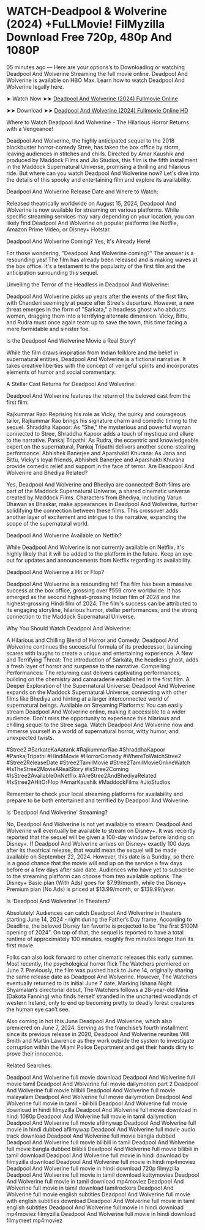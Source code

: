 # WATCH-Deadpool & Wolverine (2024) +FuLLMovie! FilMyzilla Download Free 720p, 480p And 1080P


05 minutes ago — Here are your options’s to Downloading or watching Deadpool And Wolverine Streaming the full movie online. Deadpool And Wolverine is available on HBO Max. Learn how to watch Deadpool And Wolverine legally here.

➤ Watch Now ➤➤ [Deadpool And Wolverine (2024) Fullmovie Online](https://a-movies.com/en/movie/533535/deadpool-wolverine-gitit)

➤➤ Download ➤➤ [Deadpool And Wolverine (2024) Fullmovie Online HD](https://a-movies.com/en/movie/533535/deadpool-wolverine-gitit)

Where to Watch Deadpool And Wolverine - The Hilarious Horror Returns with a Vengeance!

Deadpool And Wolverine, the highly anticipated sequel to the 2018 blockbuster horror-comedy Stree, has taken the box office by storm, leaving audiences in stitches and chills. Directed by Amar Kaushik and produced by Maddock Films and Jio Studios, this film is the fifth installment in the Maddock Supernatural Universe, promising a thrilling and hilarious ride. But where can you watch Deadpool And Wolverine now? Let's dive into the details of this spooky and entertaining film and explore its availability.

Deadpool And Wolverine Release Date and Where to Watch:

Released theatrically worldwide on August 15, 2024, Deadpool And Wolverine is now available for streaming on various platforms. While specific streaming services may vary depending on your location, you can likely find Deadpool And Wolverine on popular platforms like Netflix, Amazon Prime Video, or Disney+ Hotstar.

Deadpool And Wolverine Coming? Yes, It's Already Here!

For those wondering, "Deadpool And Wolverine coming?" The answer is a resounding yes! The film has already been released and is making waves at the box office. It's a testament to the popularity of the first film and the anticipation surrounding this sequel.

Unveiling the Terror of the Headless in Deadpool And Wolverine:

Deadpool And Wolverine picks up years after the events of the first film, with Chanderi seemingly at peace after Stree's departure. However, a new threat emerges in the form of "Sarkata," a headless ghost who abducts women, dragging them into a terrifying alternate dimension. Vicky, Bittu, and Rudra must once again team up to save the town, this time facing a more formidable and sinister foe.

Is the Deadpool And Wolverine Movie a Real Story?

While the film draws inspiration from Indian folklore and the belief in supernatural entities, Deadpool And Wolverine is a fictional narrative. It takes creative liberties with the concept of vengeful spirits and incorporates elements of humor and social commentary.

A Stellar Cast Returns for Deadpool And Wolverine:

Deadpool And Wolverine features the return of the beloved cast from the first film:

Rajkummar Rao: Reprising his role as Vicky, the quirky and courageous tailor, Rajkummar Rao brings his signature charm and comedic timing to the sequel. Shraddha Kapoor: As "She," the mysterious and powerful woman connected to Stree, Shraddha Kapoor adds a touch of mystique and allure to the narrative. Pankaj Tripathi: As Rudra, the eccentric and knowledgeable expert on the supernatural, Pankaj Tripathi delivers another scene-stealing performance. Abhishek Banerjee and Aparshakti Khurana: As Jana and Bittu, Vicky's loyal friends, Abhishek Banerjee and Aparshakti Khurana provide comedic relief and support in the face of terror. Are Deadpool And Wolverine and Bhediya Related?

Yes, Deadpool And Wolverine and Bhediya are connected! Both films are part of the Maddock Supernatural Universe, a shared cinematic universe created by Maddock Films. Characters from Bhediya, including Varun Dhawan as Bhaskar, make appearances in Deadpool And Wolverine, further solidifying the connection between these films. This crossover adds another layer of excitement and intrigue to the narrative, expanding the scope of the supernatural world.

Deadpool And Wolverine Available on Netflix?

While Deadpool And Wolverine is not currently available on Netflix, it's highly likely that it will be added to the platform in the future. Keep an eye out for updates and announcements from Netflix regarding its availability.

Deadpool And Wolverine a Hit or Flop?

Deadpool And Wolverine is a resounding hit! The film has been a massive success at the box office, grossing over ₹559 crore worldwide. It has emerged as the second highest-grossing Indian film of 2024 and the highest-grossing Hindi film of 2024. The film's success can be attributed to its engaging storyline, hilarious humor, stellar performances, and the strong connection to the Maddock Supernatural Universe.

Why You Should Watch Deadpool And Wolverine:

A Hilarious and Chilling Blend of Horror and Comedy: Deadpool And Wolverine continues the successful formula of its predecessor, balancing scares with laughs to create a unique and entertaining experience. A New and Terrifying Threat: The introduction of Sarkata, the headless ghost, adds a fresh layer of horror and suspense to the narrative. Compelling Performances: The returning cast delivers captivating performances, building on the chemistry and camaraderie established in the first film. A Deeper Exploration of the Supernatural Universe: Deadpool And Wolverine expands on the Maddock Supernatural Universe, connecting with other films like Bhediya and hinting at a larger interconnected world of supernatural beings. Available on Streaming Platforms: You can easily stream Deadpool And Wolverine online, making it accessible to a wider audience. Don't miss the opportunity to experience this hilarious and chilling sequel to the Stree saga. Watch Deadpool And Wolverine now and immerse yourself in a world of supernatural horror, witty humor, and unexpected twists.

#Stree2 #SarkateKaAatank #RajkummarRao #ShraddhaKapoor #PankajTripathi #HindiMovie #HorrorComedy #WhereToWatchStree2 #Stree2ReleaseDate #Stree2TamilMovie #Stree2TamilMovieOnlineWatch #IsTheStree2MovieARealStory #IsStree2Coming #IsStree2AvailableOnNetflix #AreStree2AndBhediyaRelated #IsStree2AHitOrFlop #AmarKaushik #MaddockFilms #JioStudios

Remember to check your local streaming platforms for availability and prepare to be both entertained and terrified by Deadpool And Wolverine.

Is ‘Deadpool And Wolverine’ Streaming?

No, Deadpool And Wolverine is not yet available to stream. Deadpool And Wolverine will eventually be available to stream on Disney+. It was recently reported that the sequel will be given a 100-day window before landing on Disney+. If Deadpool And Wolverine arrives on Disney+ exactly 100 days after its theatrical release, that would mean the sequel will be made available on September 22, 2024. However, this date is a Sunday, so there is a good chance that the movie will end up on the service a few days before or a few days after said date. Audiences who have yet to subscribe to the streaming platform can choose from two available options. The Disney+ Basic plan (With Ads) goes for $7.99/month, while the Disney+ Premium plan (No Ads) is priced at $13.99/month, or $139.99/year.

Is ‘Deadpool And Wolverine’ In Theaters?

Absolutely! Audiences can catch Deadpool And Wolverine in theaters starting June 14, 2024 - right during the Father’s Day frame. According to Deadline, the beloved Disney fan favorite is projected to be “the first $100M opening of 2024”. On top of that, the sequel is reported to have a total runtime of approximately 100 minutes, roughly five minutes longer than its first movie.

Folks can also look forward to other cinematic releases this early summer. Most recently, the psychological horror flick The Watchers premiered on June 7. Previously, the film was pushed back to June 14, originally sharing the same release date as Deadpool And Wolverine. However, The Watchers eventually returned to its initial June 7 date. Marking Ishana Night Shyamalan’s directorial debut, The Watchers follows a 28-year-old Mina (Dakota Fanning) who finds herself stranded in the uncharted woodlands of western Ireland, only to end up becoming pretty to deadly forest creatures the human eye can’t see.

Also coming in hot this June Deadpool And Wolverine, which also premiered on June 7, 2024. Serving as the franchise’s fourth installment since its previous release in 2020, Deadpool And Wolverine reunites Will Smith and Martin Lawrence as they work outside the system to investigate corruption within the Miami Police Department and get their hands dirty to prove their innocence.

Related Searches:

Deadpool And Wolverine full movie download Deadpool And Wolverine full movie tamil Deadpool And Wolverine full movie dailymotion part 2 Deadpool And Wolverine full movie bilibili Deadpool And Wolverine full movie malayalam Deadpool And Wolverine full movie dailymotion Deadpool And Wolverine full movie in tamil - bilibili Deadpool And Wolverine full movie download in hindi filmyzilla Deadpool And Wolverine full movie download in hindi 1080p Deadpool And Wolverine full movie in tamil dailymotion Deadpool And Wolverine full movie afilmywap Deadpool And Wolverine full movie in hindi dubbed afilmywap Deadpool And Wolverine full movie audio track download Deadpool And Wolverine full movie bangla dubbed Deadpool And Wolverine full movie bilibili in tamil Deadpool And Wolverine full movie bangla dubbed bilibili Deadpool And Wolverine full movie bilibili in tamil download Deadpool And Wolverine full movie in hindi download by filmyzilla download Deadpool And Wolverine full movie in hindi mp4moviez Deadpool And Wolverine full movie in hindi download 720p filmyzilla Deadpool And Wolverine full movie in tamil download kuttymovies Deadpool And Wolverine full movie in tamil download mp4moviez Deadpool And Wolverine full movie in tamil download tamilrockers Deadpool And Wolverine full movie english subtitles Deadpool And Wolverine full movie with english subtitles download Deadpool And Wolverine full movie in tamil english subtitles Deadpool And Wolverine full movie in hindi download mp4moviez filmyzilla Deadpool And Wolverine full movie in hindi download filmymeet mp4moviez
